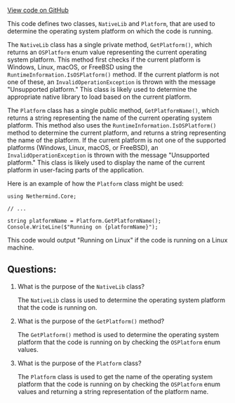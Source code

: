 [View code on GitHub](https://github.com/nethermindeth/nethermind/Nethermind.Core/Platform.cs)

This code defines two classes, `NativeLib` and `Platform`, that are used to determine the operating system platform on which the code is running. 

The `NativeLib` class has a single private method, `GetPlatform()`, which returns an `OSPlatform` enum value representing the current operating system platform. This method first checks if the current platform is Windows, Linux, macOS, or FreeBSD using the `RuntimeInformation.IsOSPlatform()` method. If the current platform is not one of these, an `InvalidOperationException` is thrown with the message "Unsupported platform." This class is likely used to determine the appropriate native library to load based on the current platform. 

The `Platform` class has a single public method, `GetPlatformName()`, which returns a string representing the name of the current operating system platform. This method also uses the `RuntimeInformation.IsOSPlatform()` method to determine the current platform, and returns a string representing the name of the platform. If the current platform is not one of the supported platforms (Windows, Linux, macOS, or FreeBSD), an `InvalidOperationException` is thrown with the message "Unsupported platform." This class is likely used to display the name of the current platform in user-facing parts of the application. 

Here is an example of how the `Platform` class might be used:

```
using Nethermind.Core;

// ...

string platformName = Platform.GetPlatformName();
Console.WriteLine($"Running on {platformName}");
```

This code would output "Running on Linux" if the code is running on a Linux machine.
## Questions: 
 1. What is the purpose of the `NativeLib` class?
    
    The `NativeLib` class is used to determine the operating system platform that the code is running on.

2. What is the purpose of the `GetPlatform()` method?
    
    The `GetPlatform()` method is used to determine the operating system platform that the code is running on by checking the `OSPlatform` enum values.

3. What is the purpose of the `Platform` class?
    
    The `Platform` class is used to get the name of the operating system platform that the code is running on by checking the `OSPlatform` enum values and returning a string representation of the platform name.
